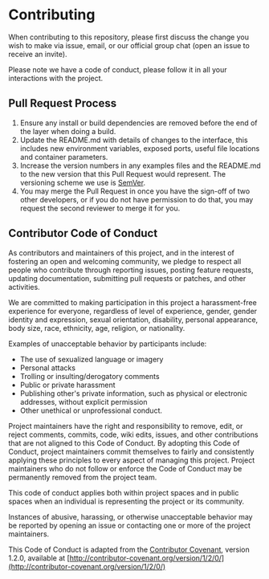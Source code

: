 # Contributing

When contributing to this repository, please first discuss the change you wish to make via issue,
email, or our official group chat (open an issue to receive an invite).

Please note we have a code of conduct, please follow it in all your interactions with the project.

## Pull Request Process

1. Ensure any install or build dependencies are removed before the end of the layer when doing a 
   build.
2. Update the README.md with details of changes to the interface, this includes new environment 
   variables, exposed ports, useful file locations and container parameters.
3. Increase the version numbers in any examples files and the README.md to the new version that this
   Pull Request would represent. The versioning scheme we use is [SemVer](http://semver.org/).
4. You may merge the Pull Request in once you have the sign-off of two other developers, or if you 
   do not have permission to do that, you may request the second reviewer to merge it for you.

## Contributor Code of Conduct

As contributors and maintainers of this project, and in the interest of fostering an open and 
welcoming community, we pledge to respect all people who contribute through reporting issues, 
posting feature requests, updating documentation, submitting pull requests or patches, and other 
activities.

We are committed to making participation in this project a harassment-free experience for everyone, 
regardless of level of experience, gender, gender identity and expression, sexual orientation, 
disability, personal appearance, body size, race, ethnicity, age, religion, or nationality.

Examples of unacceptable behavior by participants include:

* The use of sexualized language or imagery
* Personal attacks
* Trolling or insulting/derogatory comments
* Public or private harassment
* Publishing other's private information, such as physical or electronic addresses, without explicit
  permission
* Other unethical or unprofessional conduct.

Project maintainers have the right and responsibility to remove, edit, or reject comments, commits, 
code, wiki edits, issues, and other contributions that are not aligned to this Code of Conduct. By 
adopting this Code of Conduct, project maintainers commit themselves to fairly and consistently 
applying these principles to every aspect of managing this project. Project maintainers who do not 
follow or enforce the Code of Conduct may be permanently removed from the project team.

This code of conduct applies both within project spaces and in public spaces when an individual is 
representing the project or its community.

Instances of abusive, harassing, or otherwise unacceptable behavior may be reported by opening an 
issue or contacting one or more of the project maintainers.

This Code of Conduct is adapted from the [Contributor Covenant](http://contributor-covenant.org), 
version 1.2.0, available at 
[http://contributor-covenant.org/version/1/2/0/](http://contributor-covenant.org/version/1/2/0/)
